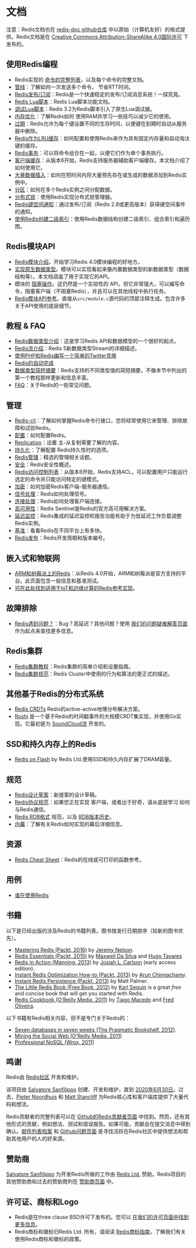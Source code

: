 文档
===

注意：Redis文档也在 [redis-doc github仓库](http://github.com/redis/redis-doc) 中以原始（计算机友好）的格式提供。Redis文档是在 [Creative Commons Attribution-ShareAlike 4.0国际许可](https://creativecommons.org/licenses/by-sa/4.0/) 下发布的。

使用Redis编程
---

* Redis实现的 [命令的完整列表](https://redis.io/commands)，以及每个命令的完整文档。
* [管线](/topics/pipelining.md)：了解如何一次发送多个命令，
节省RTT时间。
* [Redis发布/订阅](topics/pubsub.md)：Redis是一个快速稳定的发布/订阅消息系统！一探究竟。
* [Redis Lua脚本](/commands/eval.md)：Redis Lua脚本功能文档。
* [调试Lua脚本](/topics/ldb.md)：Redis 3.2为Redis脚本引入了原生Lua调试器。
* [内存优化](/topics/memory-optimization.md)：了解Redis如何
使用RAM并学习一些技巧以减少它的使用。
* [过期](/commands/expire.md)：Redis允许为每个键设置不同的生存时间，以便键在到期时自动从服务器中删除。
* [Redis作为LRU缓存](/topics/lru-cache.md)：如何配置和使用Redis来作为具有固定内存量和自动淘汰键的缓存。
* [Redis事务](/topics/transactions.md)：可以将命令组合在一起，以便它们作为单个事务执行。
* [客户端缓存](/topics/client-side-caching.md)：从版本6开始，Redis支持服务器辅助客户端缓存。本文档介绍了如何使用它。
* [大量数据插入](/topics/mass-insert.md)：如何在短时间内将大量预先存在或生成的数据添加到Redis实例中。
* [分区](/topics/partitioning.md)：如何在多个Redis实例之间分配数据。
* [分布式锁](/topics/distlock.md)：使用Redis实现分布式锁管理器。
* [Redis键空间通知](/topics/notifications.md)：通过发布/订阅（Redis 2.8或更高版本）获得键空间事件的通知。
* [使用Redis创建二级索引](/topics/indexes.md)：使用Redis数据结构创建二级索引、组合索引和遍历图。

Redis模块API
---

* [Redis模块介绍](/topics/modules-intro.md)。开始学习Redis 4.0模块编程的好地方。
* [实现原生数据类型](/topics/modules-native-types.md)。模块可以实现看起来像内置数据类型的新数据类型（数据结构等）。本文档涵盖了用于实现它的API。
* 模块的 [阻塞操作](topics/modules-blocking-ops.md)。这仍然是一个实验性的 API，但它非常强大，可以编写命令，阻塞客户端（不阻塞Redis），并且可以在其他线程中执行任务。
* [Redis模块API参考](topics/modules-api-ref.md)。直接从`src/module.c`源代码的顶部注释生成。包含许多关于API使用的底层细节。

教程 & FAQ
---

* [Redis数据类型介绍](/topics/data-types-intro.md)：这是学习Redis API和数据模型的一个很好的起点。
* [Redis流介绍](/topics/streams-intro.md)：Redis 5新数据类型Stream的详细描述。
* [使用PHP和Redis编写一个简单的Twitter克隆](/topics/twitter-clone.md)
* [Redis的自动完成](http://autocomplete.redis.io)
* [数据类型简短摘要](/topics/data-types.md)：Redis支持的不同类型值的简短摘要，不像本节中列出的第一个教程那样更新和信息丰富。
* [FAQ](/topics/faq.md)：关于Redis的一些常见问题。

管理
---
* [Redis-cli](/topics/rediscli.md)：了解如何掌握Redis命令行接口，您将经常使用它来管理、排除故障和试验Redis。
* [配置](/topics/config.md)：如何配置Redis。
* [Replication](/topics/replication.md)：设置
主-从复制需要了解的内容。
* [持久化](/topics/persistence.md)：了解配置
Redis持久性时的选项。
* [Redis管理](/topics/admin.md)：精选的管理相关话题。
* [安全](/topics/security.md)：Redis安全性概述。
* [Redis访问控制列表](/topics/acl.md)：从版本6开始，Redis支持ACL。可以配置用户只能运行选定的命令并只能访问特定的键模式。
* [加密](/topics/encryption.md)：如何加密Redis客户端-服务器通信。
* [信号处理](/topics/signals.md)：Redis如何处理信号。
* [连接处理](/topics/clients.md)：Redis如何处理客户端连接。
* [高可用性](/topics/sentinel.md)：Redis Sentinel是Redis的官方高可用解决方案。
* [延迟监控](/topics/latency-monitor.md)：Redis集成的延迟监控和报告功能有助于为低延迟工作负载调整Redis实例。
* [基准](/topics/benchmarks.md)：看看Redis在不同平台上有多快。
* [Redis发布](/topics/releases.md)：Redis开发周期和版本编号。

嵌入式和物联网
---

* [ARM和树莓派上的Redis](/topics/ARM.md)：从Redis 4.0开始，ARM和树莓派是官方支持的平台。此页面包含一般信息和基准测试。
* [可在此处找到适用于IoT和边缘计算的Redis参考实现](https://redis.com/redis-enterprise/redis-edge/)。

故障排除
---

* [Redis遇到问题？](/topics/problems.md)：Bug？高延迟？其他问题？使用 [我们的问题疑难解答页面](/topics/problems.md) 作为起点来查找更多信息。

Redis集群
---

* [Redis集群教程](/topics/cluster-tutorial.md)：Redis集群的简单介绍和设置指南。
* [Redis集群规范](/topics/cluster-spec.md)：Redis Cluster中使用的行为和算法的更正式的描述。

其他基于Redis的分布式系统
---

* [Redis CRDTs](https://redis.com/redis-enterprise/technology/active-active-geo-distribution/) Redis的active-active地理分布解决方案。
* [Roshi](https://github.com/soundcloud/roshi) 是一个基于Redis的时间戳事件的大规模CRDT集实现，并使用Go实现。它最初是为 [SoundCloud流](http://developers.soundcloud.com/blog/roshi-a-crdt-system-for-timestamped-events) 开发的。

SSD和持久内存上的Redis
---

* [Redis on Flash](https://redis.com/redis-enterprise/technology/redis-on-flash/) by Redis Ltd.使用SSD和持久内存扩展了DRAM容量。

规范
---

* [Redis设计草案](/topics/rdd.md)：新提案的设计草稿。
* [Redis协议规范](/topics/protocol.md)：如果您正在实现
客户端，或者出于好奇，请从底层学习
如何与Redis通信。
* [Redis RDB格式](https://github.com/sripathikrishnan/redis-rdb-tools/wiki/Redis-RDB-Dump-File-Format) 规范，以及 [RDB版本历史](https://github.com/sripathikrishnan/redis-rdb-tools/blob/master/docs/RDB_Version_History.textile)。
* [内幕](/topics/internals.md)：了解有关Redis如何实现的幕后详细信息。

资源
---

* [Redis Cheat Sheet](http://www.cheatography.com/tasjaevan/cheat-sheets/redis/)：Redis的在线或可打印的函数参考。

用例
---
* [谁在使用Redis](/topics/whos-using-redis.md)

书籍
---

以下是已经出版的涉及Redis的书籍列表。图书按发行日期排序（较新的图书优先）。

* [Mastering Redis (Packt, 2016)](https://www.packtpub.com/big-data-and-business-intelligence/mastering-redis) by [Jeremy Nelson](https://www.packtpub.com/books/info/authors/jeremy-nelson).
* [Redis Essentials (Packt, 2015)](http://www.amazon.com/Redis-Essentials-Maxwell-Dayvson-Silva-ebook/dp/B00ZXFCFLO) by [Maxwell Da Silva](http://twitter.com/dayvson) and [Hugo Tavares](https://twitter.com/hltbra)
* [Redis in Action (Manning, 2013)](http://www.manning.com/carlson/) by [Josiah L. Carlson](http://twitter.com/dr_josiah) (early access edition).
* [Instant Redis Optimization How-to (Packt, 2013)](http://www.packtpub.com/redis-optimization-how-to/book) by [Arun Chinnachamy](http://twitter.com/ArunChinnachamy).
* [Instant Redis Persistence (Packt, 2013)](http://www.packtpub.com/redis-persistence/book) by Matt Palmer.
* [The Little Redis Book (Free Book, 2012)](http://openmymind.net/2012/1/23/The-Little-Redis-Book/) by [Karl Seguin](http://twitter.com/karlseguin) is a great *free* and concise book that will get you started with Redis.
* [Redis Cookbook (O'Reilly Media, 2011)](http://shop.oreilly.com/product/0636920020127.do) by [Tiago Macedo](http://twitter.com/tmacedo) and [Fred Oliveira](http://twitter.com/f).

以下书籍有Redis相关内容，但不是专门关于Redis的：

* [Seven databases in seven weeks (The Pragmatic Bookshelf, 2012)](http://pragprog.com/book/rwdata/seven-databases-in-seven-weeks).
* [Mining the Social Web (O'Reilly Media, 2011)](http://shop.oreilly.com/product/0636920010203.do)
* [Professional NoSQL (Wrox, 2011)](http://www.wrox.com/WileyCDA/WroxTitle/Professional-NoSQL.productCd-047094224X.html)

鸣谢
---

Redis由 [Redis社区](/community.md) 开发和维护。

该项目由 [Salvatore Sanfilippo](http://twitter.com/antirez) 创建、开发和维护，直到 [2020年6月30日](http://antirez.com/news/133)。过去，[Pieter Noordhuis](http://twitter.com/pnoordhuis) 和 [Matt Stancliff](https://matt.sh) 为Redis核心库和客户端库提供了大量代码和想法。

Redis贡献者的完整列表可以在 [Github的Redis贡献者页面](https://github.com/redis/redis/graphs/contributors) 中找到。然而，还有其他形式的贡献，例如想法、测试和错误报告。如果可能，贡献会在提交消息中得到确认。[邮件列表档案](http://groups.google.com/group/redis-db) 和 [Github问题页面](https://github.com/redis/redis/issues) 是寻找活跃在Redis社区中提供想法和帮助其他用户的人的好来源。

赞助商
---

[Salvatore Sanfilippo](http://antirez.com) 为开发Redis所做的工作由 [Redis Ltd.](http://redis.com) 赞助。Redis项目的其他赞助商和过去的赞助商列在 [赞助商页面](/topics/sponsors.md) 中。

许可证、商标和Logo
---

* Redis是在three clause BSD许可下发布的。您可以 [在我们的许可页面中找到更多信息](/topics/license.md)。
* Redis商标和徽标归Redis Ltd. 所有，请阅读 [Redis商标指南](/topics/trademark.md)，了解我们有关使用Redis商标和徽标的政策。

